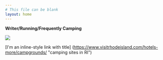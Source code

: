 ```yaml
---
# This file can be blank
layout: home
---
```

**Writer/Running/Frequently Camping**

![](https://images.unsplash.com/photo-1504280390367-361c6d9f38f4?ixlib=rb-1.2.1&ixid=eyJhcHBfaWQiOjEyMDd9&w=1000&q=80)

[link text itself]: http://www.reddit.com

[I'm an inline-style link with title] (https://www.visitrhodeisland.com/hotels-more/campgrounds/ "camping sites in RI")
